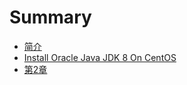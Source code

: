 # Summary

* [简介](README.md)
* [Install Oracle Java JDK 8 On CentOS ](chapter1/c1.md)
* [第2章](chapter2/c2.md)